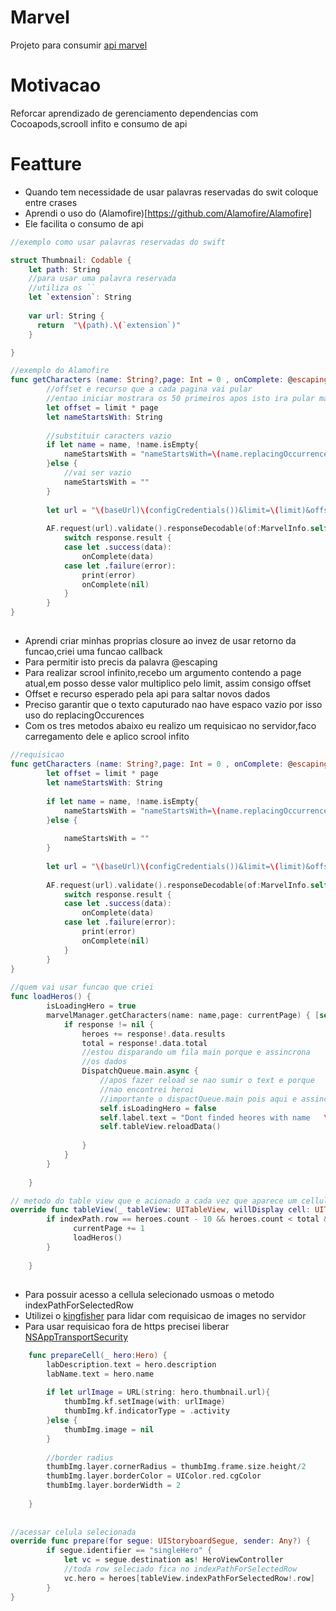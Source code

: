 # Marvel
Projeto para consumir [api marvel](https://developer.marvel.com/)

# Motivacao
Reforcar aprendizado de gerenciamento dependencias com Cocoapods,scrooll infito e consumo de api


# Featture
- Quando tem necessidade de usar palavras reservadas do swit coloque entre crases
- Aprendi o uso do (Alamofire)[https://github.com/Alamofire/Alamofire]
- Ele facilita o consumo de api


```swift
//exemplo como usar palavras reservadas do swift

struct Thumbnail: Codable {
	let path: String
	//para usar uma palavra reservada
	//utiliza os ``
	let `extension`: String
	
	var url: String {
	  return  "\(path).\(`extension`)"
	}

}

//exemplo do Alamofire
func getCharacters (name: String?,page: Int = 0 , onComplete: @escaping (MarvelInfo?) ->Void)  {
		//offset e recurso que a cada pagina vai pular
		//entao iniciar mostrara os 50 primeiros apos isto ira pular mais 50,mais 100
		let offset = limit * page
		let nameStartsWith: String
		
		//substituir caracters vazio
		if let name = name, !name.isEmpty{
			nameStartsWith = "nameStartsWith=\(name.replacingOccurrences(of:" ",with: ""))"
		}else {
			//vai ser vazio
			nameStartsWith = ""
		}
		
		let url = "\(baseUrl)\(configCredentials())&limit=\(limit)&offset=\(offset)&\(nameStartsWith)"
	 
		AF.request(url).validate().responseDecodable(of:MarvelInfo.self) { response in
			switch response.result {
			case let .success(data):
				onComplete(data)
			case let .failure(error):
				print(error)
				onComplete(nil)
			}
		}
}

```


##
- Aprendi criar minhas proprias closure ao invez de usar retorno da funcao,criei uma funcao callback
- Para permitir isto precis da palavra @escaping
- Para realizar scrool infinito,recebo um argumento contendo a page atual,em posso desse valor multiplico pelo limit, assim consigo offset
- Offset e recurso esperado pela api para saltar novos dados
- Preciso garantir que o texto caputurado nao have espaco vazio por isso uso do replacingOccurences
- Com os tres metodos abaixo eu realizo um requisicao no servidor,faco carregamento dele e aplico scrool infito


```swift
//requisicao
func getCharacters (name: String?,page: Int = 0 , onComplete: @escaping (MarvelInfo?) ->Void)  {
		let offset = limit * page
		let nameStartsWith: String
		
		if let name = name, !name.isEmpty{
			nameStartsWith = "nameStartsWith=\(name.replacingOccurrences(of:" ",with: ""))"
		}else {
		
			nameStartsWith = ""
		}
		
		let url = "\(baseUrl)\(configCredentials())&limit=\(limit)&offset=\(offset)&\(nameStartsWith)"
	 
		AF.request(url).validate().responseDecodable(of:MarvelInfo.self) { response in
			switch response.result {
			case let .success(data):
				onComplete(data)
			case let .failure(error):
				print(error)
				onComplete(nil)
			}
		}
}
	
//quem vai usar funcao que criei
func loadHeros() {
		isLoadingHero = true
		marvelManager.getCharacters(name: name,page: currentPage) { [self](response) in
			if response != nil {
				heroes += response!.data.results
				total = response!.data.total
				//estou disparando um fila main porque e assincrona
				//os dados
				DispatchQueue.main.async {
					//apos fazer reload se nao sumir o text e porque
					//nao encontrei heroi
					//importante o dispactQueue.main pois aqui e assincrono
					self.isLoadingHero = false
					self.label.text = "Dont finded heores with name   \(self.name!)"
					self.tableView.reloadData()
					
				}
			}
		}
		
	}

// metodo do table view que e acionado a cada vez que aparece um cellula na tela
override func tableView(_ tableView: UITableView, willDisplay cell: UITableViewCell, forRowAt indexPath: IndexPath) {
		if indexPath.row == heroes.count - 10 && heroes.count < total && !isLoadingHero {
			  currentPage += 1
			  loadHeros()
		}
		 
	}

```

## 
- Para possuir acesso a cellula selecionado usmoas o metodo indexPathForSelectedRow
- Utilizei o [kingfisher](https://github.com/onevcat/Kingfisher) para lidar com requisicao de images no servidor
- Para usar requisicao fora de https precisei liberar [NSAppTransportSecurity](https://stackoverflow.com/questions/32631184/the-resource-could-not-be-loaded-because-the-app-transport-security-policy-requi)

```swift
	func prepareCell(_ hero:Hero) {
		labDescription.text = hero.description
		labName.text = hero.name
	
		if let urlImage = URL(string: hero.thumbnail.url){
			thumbImg.kf.setImage(with: urlImage)
			thumbImg.kf.indicatorType = .activity
		}else {
			thumbImg.image = nil
		}
	 
		//border radius
		thumbImg.layer.cornerRadius = thumbImg.frame.size.height/2
		thumbImg.layer.borderColor = UIColor.red.cgColor
		thumbImg.layer.borderWidth = 2
		
	}
  
  
//acessar celula selecionada
override func prepare(for segue: UIStoryboardSegue, sender: Any?) {
		if segue.identifier == "singleHero" {
			let vc = segue.destination as! HeroViewController
			//toda row seleciado fica no indexPathForSelectedRow
			vc.hero = heroes[tableView.indexPathForSelectedRow!.row]
		}
}

```





